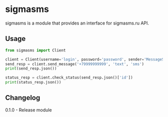 # sigmasms

sigmasms is a module that provides an interface for sigmasms.ru API.

## Usage

```python
from sigmasms import Client

client = Client(username='login', password='password', sender='MessageSender')
send_resp = client.send_message('+79999999999', 'text', 'sms')
print(send_resp.json())

status_resp = client.check_status(send_resp.json()['id'])
print(status_resp.json())

```

## Changelog

0.1.0 - Release module
